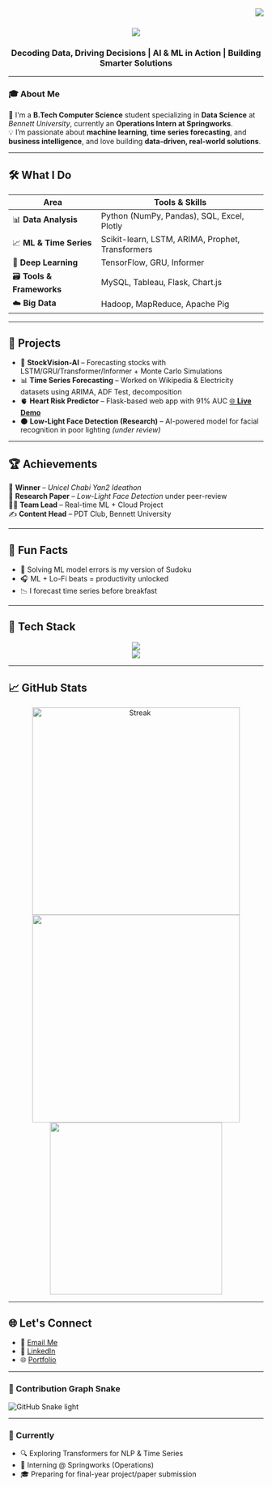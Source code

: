 <img align="right" src="https://visitor-badge.laobi.icu/badge?page_id=Divyanshi88.Divyanshi88" />

<h1 align="center">
  <img src="https://readme-typing-svg.herokuapp.com/?font=Righteous&size=35&duration=4000&color=9F2B68&center=true&vCenter=true&width=700&height=70&lines=Hey+There!+👋;I'm+Divyanshi+Sharma;Final+Year+CS+%2B+DS+Student;AI+%7C+ML+%7C+BI+Explorer;Turning+Data+into+Decisions!" />
</h1>

<h3 align="center">Decoding Data, Driving Decisions | AI & ML in Action | Building Smarter Solutions</h3>

---

### 🎓 About Me

🌟 I'm a **B.Tech Computer Science** student specializing in **Data Science** at *Bennett University*, currently an **Operations Intern at Springworks**.  
💡 I’m passionate about **machine learning**, **time series forecasting**, and **business intelligence**, and love building **data-driven, real-world solutions**.

---

## 🛠️ What I Do

| Area | Tools & Skills |
|------|----------------|
| 📊 **Data Analysis** | Python (NumPy, Pandas), SQL, Excel, Plotly |
| 📈 **ML & Time Series** | Scikit-learn, LSTM, ARIMA, Prophet, Transformers |
| 🧠 **Deep Learning** | TensorFlow, GRU, Informer |
| 🗃️ **Tools & Frameworks** | MySQL, Tableau, Flask, Chart.js |
| ☁️ **Big Data** | Hadoop, MapReduce, Apache Pig |

---

## 🚀 Projects

- 🔮 **StockVision-AI** – Forecasting stocks with LSTM/GRU/Transformer/Informer + Monte Carlo Simulations  
- 📊 **Time Series Forecasting** – Worked on Wikipedia & Electricity datasets using ARIMA, ADF Test, decomposition  
- 🫀 **Heart Risk Predictor** – Flask-based web app with 91% AUC [🌐 **Live Demo**](https://heart-risk-predictor-ilm6.onrender.com)  
- 🌑 **Low-Light Face Detection (Research)** – AI-powered model for facial recognition in poor lighting *(under review)*

---

## 🏆 Achievements

🏅 **Winner** – *Unicel Chabi Yan2 Ideathon*  
📄 **Research Paper** – *Low-Light Face Detection* under peer-review  
👩‍💼 **Team Lead** – Real-time ML + Cloud Project  
✍️ **Content Head** – PDT Club, Bennett University

---

## 🌟 Fun Facts

- 🧩 Solving ML model errors is my version of Sudoku  
- 🎧 ML + Lo-Fi beats = productivity unlocked  
- 📉 I forecast time series before breakfast  

---

## 🔧 Tech Stack

<div align="center">
  <img src="https://skillicons.dev/icons?i=python,cpp,java,sql,html,css,js" /><br>
  <img src="https://skillicons.dev/icons?i=react,nodejs,mongodb,mysql,git,github,vscode" />
</div>

---

## 📈 GitHub Stats

<div align="center">
  <img width="410" src="https://github-readme-streak-stats-salesp07.vercel.app/?user=Divyanshi88&count_private=true&theme=radical&border_radius=10" alt="Streak" />
  <img width="410" src="https://github-readme-stats.vercel.app/api?username=Divyanshi88&count_private=true&show_icons=true&theme=radical&rank_icon=github&border_radius=10" />
  <img width="340" src="https://github-readme-stats.vercel.app/api/top-langs/?username=Divyanshi88&hide=HTML&langs_count=8&layout=compact&theme=radical&border_radius=10" />
</div>

---

## 🌐 Let's Connect

- 📧 [Email Me](mailto:divyanshi122023@gmail.com)  
- 💼 [LinkedIn](https://www.linkedin.com/in/divyanshi-sharma-a71a4825a/)  
- 🌐 [Portfolio](https://divyanshi88.github.io/)

---

### 🐍 Contribution Graph Snake

![GitHub Snake light](https://raw.githubusercontent.com/Divyanshi88/Divyanshi88/output/github-contribution-grid-snake.svg)

---

### 📌 Currently
- 🔍 Exploring Transformers for NLP & Time Series
- 💼 Interning @ Springworks (Operations)
- 🎓 Preparing for final-year project/paper submission
